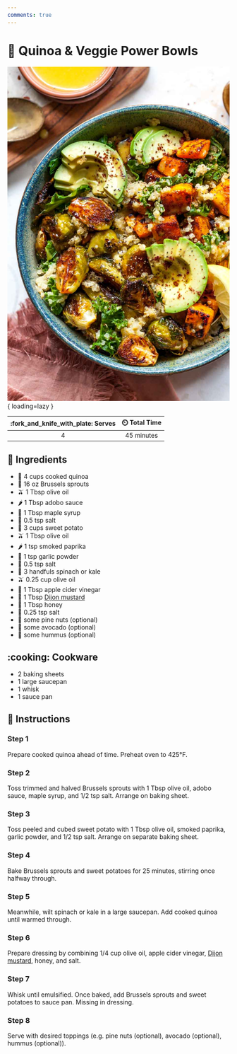 ```yaml
---
comments: true
---
```

# :green_salad: Quinoa & Veggie Power Bowls

![Quinoa and Veggie Power Bowls](../assets/images/quinoa-and-veggie-power-bowls.jpg){ loading=lazy }

| :fork_and_knife_with_plate: Serves | :timer_clock: Total Time |
|:----------------------------------:|:-----------------------: |
| 4 | 45 minutes |

## :salt: Ingredients

- :ear_of_rice: 4 cups cooked quinoa
- :broccoli: 16 oz Brussels sprouts
- :olive: 1 Tbsp olive oil
- :hot_pepper: 1 Tbsp adobo sauce
- :maple_leaf: 1 Tbsp maple syrup
- :salt: 0.5 tsp salt
- :sweet_potato: 3 cups sweet potato
- :olive: 1 Tbsp olive oil
- :hot_pepper: 1 tsp smoked paprika
- :garlic: 1 tsp garlic powder
- :salt: 0.5 tsp salt
- :leafy_green: 3 handfuls spinach or kale
- :olive: 0.25 cup olive oil
- :sake: 1 Tbsp apple cider vinegar
- :hotdog: 1 Tbsp [Dijon mustard][1]
- :honey_pot: 1 Tbsp honey
- :salt: 0.25 tsp salt
- :chestnut: some pine nuts (optional)
- :avocado: some avocado (optional)
- :falafel: some hummus (optional)

## :cooking: Cookware

- 2 baking sheets
- 1 large saucepan
- 1 whisk
- 1 sauce pan

## :pencil: Instructions

### Step 1

Prepare cooked quinoa ahead of time. Preheat oven to 425°F.

### Step 2

Toss trimmed and halved Brussels sprouts with 1 Tbsp olive oil, adobo sauce, maple syrup, and 1/2 tsp salt. Arrange on
baking sheet.

### Step 3

Toss peeled and cubed sweet potato with 1 Tbsp olive oil, smoked paprika, garlic powder, and 1/2 tsp salt. Arrange on
separate baking sheet.

### Step 4

Bake Brussels sprouts and sweet potatoes for 25 minutes, stirring once halfway through.

### Step 5

Meanwhile, wilt spinach or kale in a large saucepan. Add cooked quinoa until warmed through.

### Step 6

Prepare dressing by combining 1/4 cup olive oil, apple cider vinegar, [Dijon mustard][1], honey, and salt.

### Step 7

Whisk until emulsified. Once baked, add Brussels sprouts and sweet potatoes to sauce pan. Missing in dressing.

### Step 8

Serve with desired toppings (e.g. pine nuts (optional), avocado (optional), hummus (optional)).

[1]: <../sauces-and-dressings/dijon-mustard.md>
